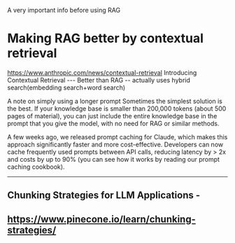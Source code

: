 A very important info before using RAG
# Making RAG better by contextual retrieval
https://www.anthropic.com/news/contextual-retrieval
    Introducing Contextual Retrieval --- Better than RAG -- actually uses hybrid search(embedding search+word search)

A note on simply using a longer prompt
Sometimes the simplest solution is the best. If your knowledge base is smaller than 200,000 tokens (about 500 pages of material), you can just include the entire knowledge base in the prompt that you give the model, with no need for RAG or similar methods.

A few weeks ago, we released prompt caching for Claude, which makes this approach significantly faster and more cost-effective. Developers can now cache frequently used prompts between API calls, reducing latency by > 2x and costs by up to 90% (you can see how it works by reading our prompt caching cookbook).

--------

## Chunking Strategies for LLM Applications - 
https://www.pinecone.io/learn/chunking-strategies/
------------------------------
